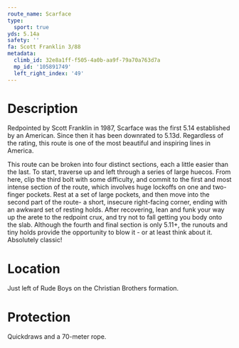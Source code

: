 ```yaml
---
route_name: Scarface
type:
  sport: true
yds: 5.14a
safety: ''
fa: Scott Franklin 3/88
metadata:
  climb_id: 32e8a1ff-f505-4a0b-aa9f-79a70a763d7a
  mp_id: '105891749'
  left_right_index: '49'
---
```

# Description
Redpointed by Scott Franklin in 1987, Scarface was the first 5.14 established by an American. Since then it has been downrated to 5.13d. Regardless of the rating, this route is one of the most beautiful and inspiring lines in America.

This route can be broken into four distinct sections, each a little easier than the last. To start, traverse up and left through a series of large huecos. From here, clip the third bolt with some difficulty, and commit to the first and most intense section of the route, which involves huge lockoffs on one and two-finger pockets.  Rest at a set of large pockets, and then move into the second part of the route- a short, insecure right-facing corner, ending with an awkward set of resting holds. After recovering, lean and funk your way up the arete to the redpoint crux, and try not to fall getting you body onto the slab. Although the fourth and final section is only 5.11+, the runouts and tiny holds provide the opportunity to blow it - or at least think about it. Absolutely classic!

# Location
Just left of Rude Boys on the Christian Brothers formation.

# Protection
Quickdraws and a 70-meter rope.
